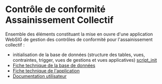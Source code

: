# Contrôle de conformité Assainissement Collectif

Ensemble des éléments constituant la mise en ouvre d'une application WebSIG de gestion des contrôles de conformité pour l'assainissement collectif :
- initialisation de la base de données (structure des tables, vues, contraintes, trigger, vues de gestions et vues applicatives)  [script_init](sql/init_bd_ccac.sql) 
- [Fiche technique de la base de données](doc/fiche_technique_base.md) 
- [Fiche technique de l'application](doc/fiche_technique_applicative.md)
- [Documentation utilisateur](doc/fiche_aide_util.md)
